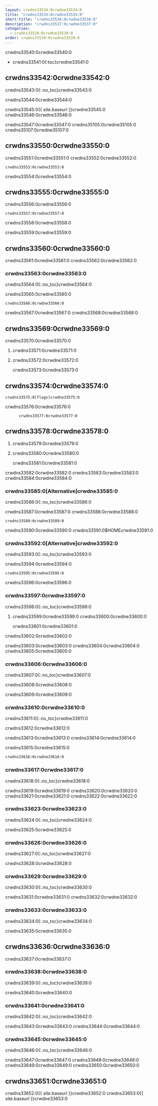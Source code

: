 ```yaml
---
layout: crwdns33534:0crwdne33534:0
title: "crwdns33535:0crwdne33535:0"
short-title: "crwdns33536:0crwdne33536:0"
description: "crwdns33537:0crwdne33537:0"
categories:
  - crwdns33538:0crwdne33538:0
order: crwdns33539:0crwdne33539:0
---
```

crwdns33540:0crwdne33540:0

* crwdns33541:0{:toc}crwdne33541:0

## crwdns33542:0crwdne33542:0

crwdns33543:0{:.no_toc}crwdne33543:0

crwdns33544:0crwdne33544:0

crwdns33545:0{{ site.baseurl }}crwdne33545:0 crwdns33546:0crwdne33546:0

crwdns33547:0crwdne33547:0 crwdns35105:0crwdne35105:0 crwdns35107:0crwdne35107:0

## crwdns33550:0crwdne33550:0

crwdns33551:0crwdne33551:0 crwdns33552:0crwdne33552:0

    crwdns33553:0crwdne33553:0
    

crwdns33554:0crwdne33554:0

## crwdns33555:0crwdne33555:0

crwdns33556:0crwdne33556:0

    crwdns33557:0crwdne33557:0
    

crwdns33558:0crwdne33558:0

crwdns33559:0crwdne33559:0

## crwdns33560:0crwdne33560:0

crwdns33561:0crwdne33561:0 crwdns33562:0crwdne33562:0

### crwdns33563:0crwdne33563:0

crwdns33564:0{:.no_toc}crwdne33564:0

crwdns33565:0crwdne33565:0

    crwdns33566:0crwdne33566:0
    

crwdns33567:0crwdne33567:0 crwdns33568:0crwdne33568:0

## crwdns33569:0crwdne33569:0

crwdns33570:0crwdne33570:0

1. crwdns33571:0crwdne33571:0

2. crwdns33572:0crwdne33572:0

    crwdns33573:0crwdne33573:0
    

## crwdns33574:0crwdne33574:0

    crwdns33575:0[flags]crwdne33575:0
    

crwdns33576:0crwdne33576:0

          crwdns33577:0crwdne33577:0
    

## crwdns33578:0crwdne33578:0

1. crwdns33579:0crwdne33579:0

2. crwdns33580:0crwdne33580:0

    crwdns33581:0crwdne33581:0
    

crwdns33582:0crwdne33582:0 crwdns33583:0crwdne33583:0 crwdns33584:0crwdne33584:0

### crwdns33585:0[Alternative]crwdne33585:0

crwdns33586:0{:.no_toc}crwdne33586:0

crwdns33587:0crwdne33587:0 crwdns33588:0crwdne33588:0

    crwdns33589:0crwdne33589:0
    

crwdns33590:0crwdne33590:0 crwdns33591:0$HOMEcrwdne33591:0

### crwdns33592:0[Alternative]crwdne33592:0

crwdns33593:0{:.no_toc}crwdne33593:0

crwdns33594:0crwdne33594:0

    crwdns33595:0crwdne33595:0
    

crwdns33596:0crwdne33596:0

### crwdns33597:0crwdne33597:0

crwdns33598:0{:.no_toc}crwdne33598:0

1. crwdns33599:0crwdne33599:0 crwdns33600:0crwdne33600:0

    crwdns33601:0crwdne33601:0
    

crwdns33602:0crwdne33602:0

crwdns33603:0crwdne33603:0 crwdns33604:0crwdne33604:0 crwdns33605:0crwdne33605:0

### crwdns33606:0crwdne33606:0

crwdns33607:0{:.no_toc}crwdne33607:0

crwdns33608:0crwdne33608:0

crwdns33609:0crwdne33609:0

### crwdns33610:0crwdne33610:0

crwdns33611:0{:.no_toc}crwdne33611:0

crwdns33612:0crwdne33612:0

crwdns33613:0crwdne33613:0 crwdns33614:0crwdne33614:0

crwdns33615:0crwdne33615:0

```bash
crwdns33616:0crwdne33616:0
```

### crwdns33617:0crwdne33617:0

crwdns33618:0{:.no_toc}crwdne33618:0

crwdns33619:0crwdne33619:0 crwdns33620:0crwdne33620:0 crwdns33621:0crwdne33621:0 crwdns33622:0crwdne33622:0

### crwdns33623:0crwdne33623:0

crwdns33624:0{:.no_toc}crwdne33624:0

crwdns33625:0crwdne33625:0

### crwdns33626:0crwdne33626:0

crwdns33627:0{:.no_toc}crwdne33627:0

crwdns33628:0crwdne33628:0

### crwdns33629:0crwdne33629:0

crwdns33630:0{:.no_toc}crwdne33630:0

crwdns33631:0crwdne33631:0 crwdns33632:0crwdne33632:0

### crwdns33633:0crwdne33633:0

crwdns33634:0{:.no_toc}crwdne33634:0

crwdns33635:0crwdne33635:0

## crwdns33636:0crwdne33636:0

crwdns33637:0crwdne33637:0

### crwdns33638:0crwdne33638:0

crwdns33639:0{:.no_toc}crwdne33639:0

crwdns33640:0crwdne33640:0

### crwdns33641:0crwdne33641:0

crwdns33642:0{:.no_toc}crwdne33642:0

crwdns33643:0crwdne33643:0 crwdns33644:0crwdne33644:0

### crwdns33645:0crwdne33645:0

crwdns33646:0{:.no_toc}crwdne33646:0

crwdns33647:0crwdne33647:0 crwdns33648:0crwdne33648:0 crwdns33649:0crwdne33649:0 crwdns33650:0crwdne33650:0

## crwdns33651:0crwdne33651:0

crwdns33652:0{{ site.baseurl }}crwdne33652:0 crwdns33653:0{{ site.baseurl }}crwdne33653:0
